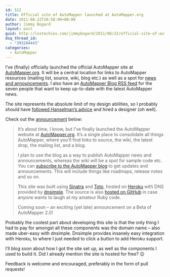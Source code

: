 ```yaml
---
id: 512
title: Official site of AutoMapper launched at AutoMapper.org
date: 2011-08-22T20:58:09+00:00
author: Jimmy Bogard
layout: post
guid: http://lostechies.com/jimmybogard/2011/08/22/official-site-of-automapper-launched-at-automapper-org/
dsq_thread_id:
  - "393284443"
categories:
  - AutoMapper
---
```

I’ve (finally) officially launched the official AutoMapper site at [AutoMapper.org](http://automapper.org/). It will be a central location for links to AutoMapper resources (mailing list, source, wiki, blog etc.) as well as a spot for [news and announcements](http://automapper.org/blog). I also have an [AutoMapper Blog RSS feed](http://feeds.feedburner.com/AutoMapperBlog) for the seven people that want to keep up-to-date with the latest AutoMapper news.

The site represents the absolute limit of my design abilities, so I probably should have [followed Hanselman’s advice](http://www.hanselman.com/blog/HireAndPayADesignerAndBeHappy.aspx) and hired a designer (oh well).

Check out the [announcement](http://automapper.org/blog/2011/08/22/automapper-site-launched/) below:

> It’s about time, I know, but I’ve finally launched the AutoMapper website at [AutoMapper.org](http://automapper.org/). It’s a single place to consolidate all things AutoMapper, where you’ll find links to source, the wiki, the latest drop, the mailing list, and a blog. 
> 
> I plan to use the blog as a way to publish AutoMapper news and announcements, whereas the wiki will be a spot for sample code etc. You can [subscribe to the AutoMapper blog](http://feeds.feedburner.com/AutoMapperBlog) to get updates and announcements. This will include things like roadmaps, release notes and so on. 
> 
> This site was built using [Sinatra](http://www.sinatrarb.com/) and [Toto](http://cloudhead.io/toto), hosted on [Heroku](http://www.heroku.com/) with DNS provided by [dnsimple](https://dnsimple.com/). The source is also [hosted on GitHub](https://github.com/AutoMapper/AutoMapper.website) in case anyone wants to laugh at my amateur Ruby code. 
> 
> Coming soon – an exciting (yet late) announcement on a Beta of AutoMapper 2.0!

Probably the coolest part about developing this site is that the only thing I had to pay for amongst all these components was the domain name – also made uber-easy with dnsimple. Dnsimple provides insanely easy integration with Heroku, to where I just needed to click a button to add Heroku support. 

I’ll blog soon about how I got the site set up, as well as the components I used to build it. Did I already mention the site is hosted for free? 😉

Feedback is welcome and encouraged, preferably in the form of pull requests!
